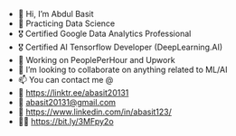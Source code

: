 - 👋 Hi, I’m Abdul Basit
- 👀 Practicing Data Science
- 🎖️ Certified Google Data Analytics Professional
- 🎖️ Certified AI Tensorflow Developer (DeepLearning.AI)
- 🌱 Working on PeoplePerHour and Upwork
- 💞️ I’m looking to collaborate on anything related to ML/AI 
- 📫 You can contact me @ 
- 🌳 https://linktr.ee/abasit20131
- 📧 abasit20131@gmail.com
- 🏢 https://www.linkedin.com/in/abasit123/
- 👨‍💻 https://bit.ly/3MFpy2o
        


<!---
ABDATALIFE/ABDATALIFE is a ✨ special ✨ repository because its `README.md` (this file) appears on your GitHub profile.
You can click the Preview link to take a look at your changes.
--->
